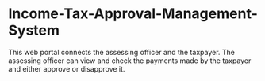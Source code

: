 # Income-Tax-Approval-Management-System
This web portal connects the assessing officer and the taxpayer. The assessing officer can view and check the payments made by the taxpayer and either approve or disapprove it.
